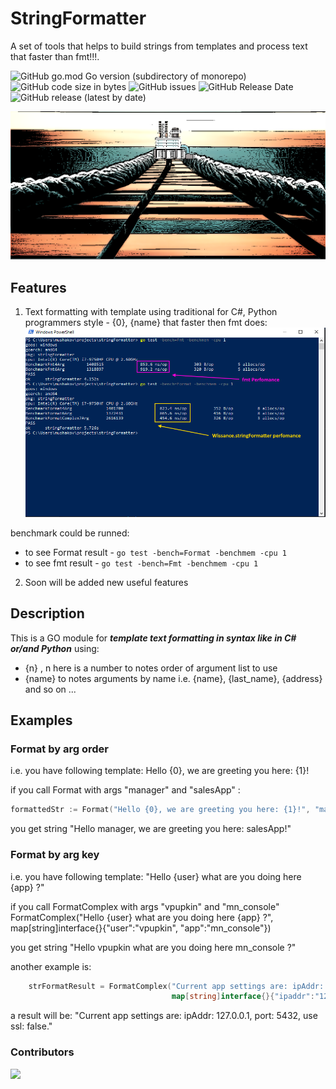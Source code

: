# StringFormatter
A set of tools that helps to build strings from templates and process text that faster than fmt!!!.


![GitHub go.mod Go version (subdirectory of monorepo)](https://img.shields.io/github/go-mod/go-version/wissance/stringFormatter?style=plastic) 
![GitHub code size in bytes](https://img.shields.io/github/languages/code-size/wissance/stringFormatter?style=plastic) 
![GitHub issues](https://img.shields.io/github/issues/wissance/stringFormatter?style=plastic)
![GitHub Release Date](https://img.shields.io/github/release-date/wissance/stringFormatter) 
![GitHub release (latest by date)](https://img.shields.io/github/downloads/wissance/stringFormatter/v1.0.6/total?style=plastic)

![String Fomatter: a convenient string formatting tool](/img/sf_cover.png)

## Features

1. Text formatting with template using traditional for C#, Python programmers style - {0}, {name} that faster then fmt does:
![String Fomatter: a convenient string formatting tool](/img/benchmarks2.png)

benchmark could be runned:
* to see Format result - `go test -bench=Format -benchmem -cpu 1`
* to see fmt result - `go test -bench=Fmt -benchmem -cpu 1`

2. Soon will be added new useful features

## Description
This is a GO module for ***template text formatting in syntax like in C# or/and Python*** using:
- {n} , n here is a number to notes order of argument list to use
- {name} to notes arguments by name i.e. {name}, {last_name}, {address} and so on ...

## Examples

### Format by arg order
i.e. you have following template:  Hello {0}, we are greeting you here: {1}!

if you call Format with args "manager" and "salesApp" : 

```go
formattedStr := Format("Hello {0}, we are greeting you here: {1}!", "manager", "salesApp")
```

you get string "Hello manager, we are greeting you here: salesApp!"

### Format by arg key
i.e. you have following template: "Hello {user} what are you doing here {app} ?"

if you call FormatComplex with args "vpupkin" and "mn_console" FormatComplex("Hello {user} what are you doing here {app} ?", map[string]interface{}{"user":"vpupkin", "app":"mn_console"})

you get string "Hello vpupkin what are you doing here mn_console ?"

another example is: 

```go
    strFormatResult = FormatComplex("Current app settings are: ipAddr: {ipaddr}, port: {port}, use ssl: {ssl}.", 
                                    map[string]interface{}{"ipaddr":"127.0.0.1", "port":5432, "ssl":false})
```
a result will be: "Current app settings are: ipAddr: 127.0.0.1, port: 5432, use ssl: false."

### Contributors

<a href="https://github.com/Wissance/stringFormatter/graphs/contributors">
  <img src="https://contrib.rocks/image?repo=Wissance/stringFormatter" />
</a>
